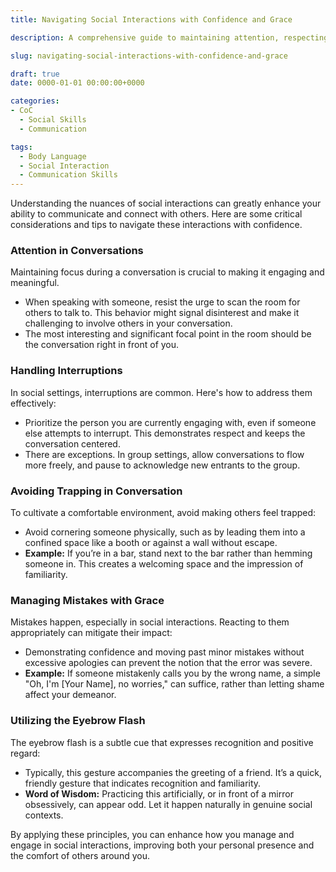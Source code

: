 ```yaml
---
title: Navigating Social Interactions with Confidence and Grace

description: A comprehensive guide to maintaining attention, respecting conversational boundaries, and using body language effectively in social settings.

slug: navigating-social-interactions-with-confidence-and-grace

draft: true
date: 0000-01-01 00:00:00+0000

categories:
- CoC
  - Social Skills
  - Communication

tags:
  - Body Language
  - Social Interaction
  - Communication Skills
---
```


Understanding the nuances of social interactions can greatly enhance your ability to communicate and connect with others. Here are some critical considerations and tips to navigate these interactions with confidence.

### Attention in Conversations

Maintaining focus during a conversation is crucial to making it engaging and meaningful.

- When speaking with someone, resist the urge to scan the room for others to talk to. This behavior might signal disinterest and make it challenging to involve others in your conversation.
- The most interesting and significant focal point in the room should be the conversation right in front of you.

### Handling Interruptions

In social settings, interruptions are common. Here's how to address them effectively:

- Prioritize the person you are currently engaging with, even if someone else attempts to interrupt. This demonstrates respect and keeps the conversation centered.
- There are exceptions. In group settings, allow conversations to flow more freely, and pause to acknowledge new entrants to the group.

### Avoiding Trapping in Conversation

To cultivate a comfortable environment, avoid making others feel trapped:

- Avoid cornering someone physically, such as by leading them into a confined space like a booth or against a wall without escape.
- **Example:** If you’re in a bar, stand next to the bar rather than hemming someone in. This creates a welcoming space and the impression of familiarity.

### Managing Mistakes with Grace

Mistakes happen, especially in social interactions. Reacting to them appropriately can mitigate their impact:

- Demonstrating confidence and moving past minor mistakes without excessive apologies can prevent the notion that the error was severe.
- **Example:** If someone mistakenly calls you by the wrong name, a simple "Oh, I'm [Your Name], no worries," can suffice, rather than letting shame affect your demeanor.

### Utilizing the Eyebrow Flash

The eyebrow flash is a subtle cue that expresses recognition and positive regard:

- Typically, this gesture accompanies the greeting of a friend. It’s a quick, friendly gesture that indicates recognition and familiarity.
- **Word of Wisdom:** Practicing this artificially, or in front of a mirror obsessively, can appear odd. Let it happen naturally in genuine social contexts.

By applying these principles, you can enhance how you manage and engage in social interactions, improving both your personal presence and the comfort of others around you.

